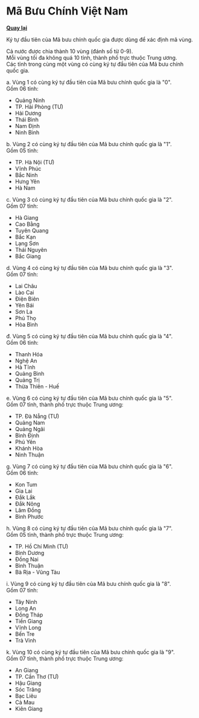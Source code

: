 # Mã Bưu Chính Việt Nam

**[Quay lại](https://khangshirokuma.github.io/MaBuuChinhVietNam/#nguyên-tắc-gán-mã-bưu-chính-quốc-gia)**

Ký tự đầu tiên của Mã bưu chính quốc gia được dùng để xác định mã vùng.

Cả nước được chia thành 10 vùng (đánh số từ 0-9).  
Mỗi vùng tối đa không quá 10 tỉnh, thành phố trực thuộc Trung ương.  
Các tỉnh trong cùng một vùng có cùng ký tự đầu tiên của Mã bưu chính quốc gia.

a. Vùng 1 có cùng ký tự đầu tiên của Mã bưu chính quốc gia là "0".  
  Gồm 06 tỉnh:
  - Quảng Ninh
  - TP. Hải Phòng (TƯ)
  - Hải Dương
  - Thái Bình
  - Nam Định
  - Ninh Bình

b. Vùng 2 có cùng ký tự đầu tiên của Mã bưu chính quốc gia là "1".  
  Gồm 05 tỉnh:
  - TP. Hà Nội (TƯ)
  - Vĩnh Phúc
  - Bắc Ninh
  - Hưng Yên
  - Hà Nam

c. Vùng 3 có cùng ký tự đầu tiên của Mã bưu chính quốc gia là "2".  
  Gồm 07 tỉnh:
  - Hà Giang
  - Cao Bằng
  - Tuyên Quang
  - Bắc Kạn
  - Lạng Sơn
  - Thái Nguyên
  - Bắc Giang

d. Vùng 4 có cùng ký tự đầu tiên của Mã bưu chính quốc gia là "3".  
  Gồm 07 tỉnh:
  - Lai Châu
  - Lào Cai
  - Điện Biên
  - Yên Bái
  - Sơn La
  - Phú Thọ
  - Hòa Bình

đ. Vùng 5 có cùng ký tự đầu tiên của Mã bưu chính quốc gia là "4".  
  Gồm 06 tỉnh:
  - Thanh Hóa
  - Nghệ An
  - Hà Tĩnh
  - Quảng Bình
  - Quảng Trị
  - Thừa Thiên - Huế 

e. Vùng 6 có cùng ký tự đầu tiên của Mã bưu chính quốc gia là "5".  
  Gồm 07 tỉnh, thành phố trực thuộc Trung ương:
  - TP. Đà Nẵng (TƯ)
  - Quảng Nam
  - Quảng Ngãi
  - Bình Định
  - Phú Yên
  - Khánh Hòa
  - Ninh Thuận

g. Vùng 7 có cùng ký tự đầu tiên của Mã bưu chính quốc gia là "6".  
  Gồm 06 tỉnh:
  - Kon Tum
  - Gia Lai
  - Đắk Lắk
  - Đắk Nông
  - Lâm Đồng
  - Bình Phước

h. Vùng 8 có cùng ký tự đầu tiên của Mã bưu chính quốc gia là "7".  
  Gồm 05 tỉnh, thành phố trực thuộc Trung ương:
  - TP. Hồ Chí Minh (TƯ)
  - Bình Dương
  - Đồng Nai
  - Bình Thuận
  - Bà Rịa - Vũng Tàu

i. Vùng 9 có cùng ký tự đầu tiên của Mã bưu chính quốc gia là "8".  
  Gồm 07 tỉnh:
  - Tây Ninh
  - Long An
  - Đồng Tháp
  - Tiền Giang
  - Vĩnh Long
  - Bến Tre
  - Trà Vinh

k. Vùng 10 có cùng ký tự đầu tiên của Mã bưu chính quốc gia là "9".  
  Gồm 07 tỉnh, thành phố trực thuộc Trung ương:
  - An Giang
  - TP. Cần Thơ (TƯ)
  - Hậu Giang
  - Sóc Trăng
  - Bạc Liêu
  - Cà Mau
  - Kiên Giang
